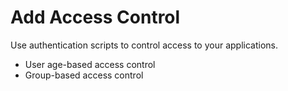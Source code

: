 # Add Access Control

Use authentication scripts to control access to your applications.

- <a :href="$withBase('/guides/authentication/conditional-auth/user-age-based-template/')">User age-based</a> access control
- <a :href="$withBase('/guides/authentication/conditional-auth/group-based-template-access-control/')">Group-based</a> access control
